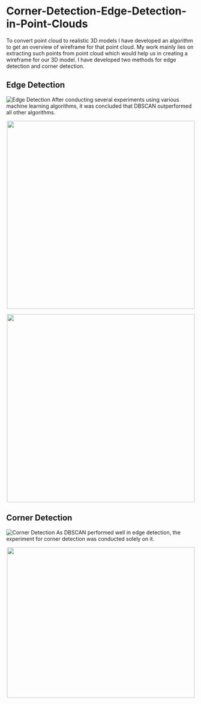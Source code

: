 # Corner-Detection-Edge-Detection-in-Point-Clouds
To convert point cloud to realistic 3D models I have developed an algorithm to get an overview of wireframe for that point cloud. My work mainly lies on extracting such points from point cloud which would help us in creating a wireframe for our 3D model. 
I have developed two methods for edge detection and corner detection.

## Edge Detection
![Edge Detection](https://github.com/deepgoyal19/Corner-Detection-Edge-Detection-and-Surface-Reconstruction-in-Point-Clouds/blob/main/Flowcharts/edgedetection.PNG)
After conducting several experiments using various machine learning algorithms, it was concluded that DBSCAN outperformed all other algorithms.
<p align="center">
<img src="https://github.com/deepgoyal19/Corner-Detection-Edge-Detection-and-Surface-Reconstruction-in-Point-Clouds/blob/main/Flowcharts/edgestats.png" width="500" height="500">
</p>

<p align="center">
<img src="https://github.com/deepgoyal19/Corner-Detection-Edge-Detection-and-Surface-Reconstruction-in-Point-Clouds/blob/main/Flowcharts/edgestats1.png" width="500" height="500">
</p>

## Corner Detection
![Corner Detection](https://github.com/deepgoyal19/Corner-Detection-Edge-Detection-and-Surface-Reconstruction-in-Point-Clouds/blob/main/Flowcharts/cornerdetection.PNG)
As DBSCAN performed well in edge detection, the experiment for corner detection was conducted solely on it.
<p align="center">
<img src="https://github.com/deepgoyal19/Corner-Detection-Edge-Detection-and-Surface-Reconstruction-in-Point-Clouds/blob/main/Flowcharts/cornerstats.png" width="500" height="400">
</p>

